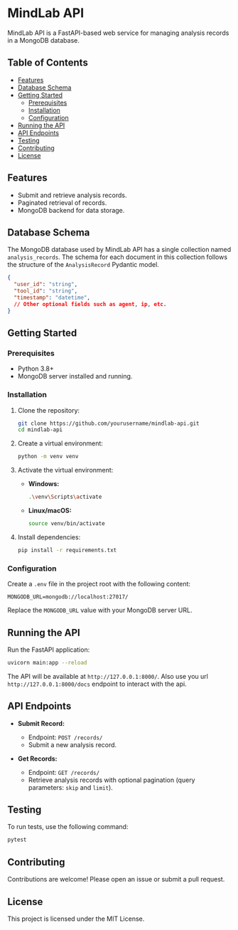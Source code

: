 # MindLab API

MindLab API is a FastAPI-based web service for managing analysis records in a MongoDB database.

## Table of Contents

- [Features](#features)
- [Database Schema](#database-schema)
- [Getting Started](#getting-started)
  - [Prerequisites](#prerequisites)
  - [Installation](#installation)
  - [Configuration](#configuration)
- [Running the API](#running-the-api)
- [API Endpoints](#api-endpoints)
- [Testing](#testing)
- [Contributing](#contributing)
- [License](#license)

## Features

- Submit and retrieve analysis records.
- Paginated retrieval of records.
- MongoDB backend for data storage.

## Database Schema

The MongoDB database used by MindLab API has a single collection named `analysis_records`. The schema for each document in this collection follows the structure of the `AnalysisRecord` Pydantic model.

```json
{
  "user_id": "string",
  "tool_id": "string",
  "timestamp": "datetime",
  // Other optional fields such as agent, ip, etc.
}
```

## Getting Started

### Prerequisites

- Python 3.8+
- MongoDB server installed and running.

### Installation

1. Clone the repository:

   ```bash
   git clone https://github.com/yourusername/mindlab-api.git
   cd mindlab-api
   ```

2. Create a virtual environment:

   ```bash
   python -m venv venv
   ```

3. Activate the virtual environment:

   - **Windows:**
     ```bash
     .\venv\Scripts\activate
     ```

   - **Linux/macOS:**
     ```bash
     source venv/bin/activate
     ```

4. Install dependencies:

   ```bash
   pip install -r requirements.txt
   ```

### Configuration

Create a `.env` file in the project root with the following content:

```dotenv
MONGODB_URL=mongodb://localhost:27017/
```

Replace the `MONGODB_URL` value with your MongoDB server URL.

## Running the API

Run the FastAPI application:

```bash
uvicorn main:app --reload
```

The API will be available at `http://127.0.0.1:8000/`.
Also use you url `http://127.0.0.1:8000/docs` endpoint to interact with the api.
## API Endpoints

- **Submit Record:**
  - Endpoint: `POST /records/`
  - Submit a new analysis record.

- **Get Records:**
  - Endpoint: `GET /records/`
  - Retrieve analysis records with optional pagination (query parameters: `skip` and `limit`).

## Testing

To run tests, use the following command:

```bash
pytest
```

## Contributing

Contributions are welcome! Please open an issue or submit a pull request.

## License

This project is licensed under the MIT License.

```
